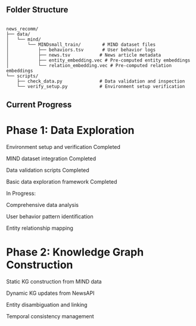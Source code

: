 ## Folder Structure
<pre><code>
news_recomm/
├── data/
│   └── mind/
│       └── MINDsmall_train/        # MIND dataset files
│           ├── behaviors.tsv       # User behavior logs
│           ├── news.tsv           # News article metadata
│           ├── entity_embedding.vec # Pre-computed entity embeddings
│           └── relation_embedding.vec # Pre-computed relation embeddings
└── scripts/
    ├── check_data.py              # Data validation and inspection
    └── verify_setup.py            # Environment setup verification
</code></pre>

## Current Progress
# Phase 1: Data Exploration  

Environment setup and verification Completed  

MIND dataset integration Completed  

Data validation scripts Completed  

Basic data exploration framework Completed  


In Progress:  


Comprehensive data analysis  

User behavior pattern identification  

Entity relationship mapping  

# Phase 2: Knowledge Graph Construction  

Static KG construction from MIND data  

Dynamic KG updates from NewsAPI  

Entity disambiguation and linking  

Temporal consistency management  

